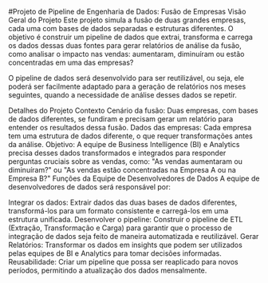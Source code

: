 #Projeto de Pipeline de Engenharia de Dados: Fusão de Empresas
Visão Geral do Projeto
Este projeto simula a fusão de duas grandes empresas, cada uma com bases de dados separadas e estruturas diferentes. O objetivo é construir um pipeline de dados que extrai, transforma e carrega os dados dessas duas fontes para gerar relatórios de análise da fusão, como analisar o impacto nas vendas: aumentaram, diminuíram ou estão concentradas em uma das empresas?

O pipeline de dados será desenvolvido para ser reutilizável, ou seja, ele poderá ser facilmente adaptado para a geração de relatórios nos meses seguintes, quando a necessidade de análise desses dados se repetir.

Detalhes do Projeto
Contexto
Cenário da fusão: Duas empresas, com bases de dados diferentes, se fundiram e precisam gerar um relatório para entender os resultados dessa fusão.
Dados das empresas: Cada empresa tem uma estrutura de dados diferente, o que requer transformações antes da análise.
Objetivo: A equipe de Business Intelligence (BI) e Analytics precisa desses dados transformados e integrados para responder perguntas cruciais sobre as vendas, como: "As vendas aumentaram ou diminuíram?" ou "As vendas estão concentradas na Empresa A ou na Empresa B?"
Funções da Equipe de Desenvolvedores de Dados
A equipe de desenvolvedores de dados será responsável por:

Integrar os dados: Extrair dados das duas bases de dados diferentes, transformá-los para um formato consistente e carregá-los em uma estrutura unificada.
Desenvolver o pipeline: Construir o pipeline de ETL (Extração, Transformação e Carga) para garantir que o processo de integração de dados seja feito de maneira automatizada e reutilizável.
Gerar Relatórios: Transformar os dados em insights que podem ser utilizados pelas equipes de BI e Analytics para tomar decisões informadas.
Reusabilidade: Criar um pipeline que possa ser reaplicado para novos períodos, permitindo a atualização dos dados mensalmente.
